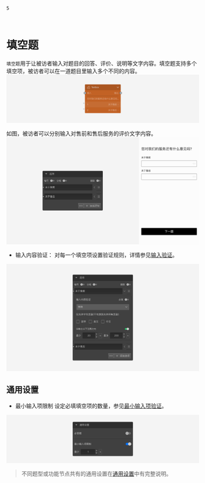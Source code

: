 ```index
5
```

```tag

```

```summary

```
# 填空题

`填空题`用于让被访者输入对题目的回答、评价、说明等文字内容。填空题支持多个填空项，被访者可以在一道题目里输入多个不同的内容。
<img src='../../assets/snapshots/nodes/textbox/node.png'>

如图，被访者可以分别输入对售前和售后服务的评价文字内容。
<img src='../../assets/snapshots/nodes/textbox/section.png'>

+ 输入内容验证：
对每一个填空项设置验证规则，详情参见[输入验证](../node-setting/input-validation.md)。
<img src='../../assets/snapshots/nodes/textbox/validate.png'>

## 通用设置

+ 最小输入项限制
设定必填填空项的数量，参见[最小输入项验证](../node-setting/common.md#最小输入项限制)。
<img src='../../assets/snapshots/nodes/textbox/common.png'>

> 不同题型或功能节点共有的通用设置在[通用设置](../../11nodeSettings/concept.md)中有完整说明。
